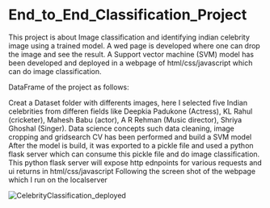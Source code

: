 # End_to_End_Classification_Project

This project is about Image classification and identifying indian celebrity image using a trained model. A wed page is developed where one can drop the image and see the result. A Support vector machine (SVM) model has been developed and deployed in a webpage of html/css/javascript which can do image classification.

DataFrame of the project as follows:

Creat a Dataset folder with differents images, here I selected five Indian celebrities from differen fields like Deepkia Padukone (Actress), KL Rahul (cricketer), Mahesh Babu (actor), A R Rehman (Music director), Shriya Ghoshal (Singer). 
Data science concepts such data cleaning, image cropping and gridsearch CV has been performed and build a SVM model
After the model is build, it was exported to a pickle file and used a python flask server which can consume this pickle file and do image classification.
This python flask server will expose http ednpoints for various requests and ui returns in html/css/javascript
Following the screen shot of the webpage which I run on the localserver

![CelebrityClassification_deployed](https://github.com/RajeshPachimatla/End_to_End_Classification_Project/assets/138550334/c8839fed-6639-4ce0-9789-dca37dc9baca)

